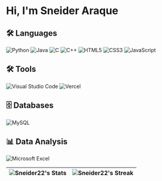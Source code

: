 # Hi, I'm Sneider Araque

## 🛠️ Languages

![Python](https://img.shields.io/badge/Python-3776AB?style=for-the-badge&logo=python&logoColor=white)
![Java](https://img.shields.io/badge/Java-BF3D3D?style=for-the-badge&logo=java&logoColor=white) 
![C](https://img.shields.io/badge/C-808080?style=for-the-badge&logo=c&logoColor=white) 
![C++](https://img.shields.io/badge/C%2B%2B-808080?style=for-the-badge&logo=cplusplus&logoColor=white) 
![HTML5](https://img.shields.io/badge/HTML5-E34F26?style=for-the-badge&logo=html5&logoColor=white)
![CSS3](https://img.shields.io/badge/CSS3-1572B6?style=for-the-badge&logo=css3&logoColor=white) 
![JavaScript](https://img.shields.io/badge/JavaScript-F7DF1E?style=for-the-badge&logo=javascript&logoColor=black)

## 🛠️ Tools

![Visual Studio Code](https://img.shields.io/badge/Visual%20Studio%20Code-007ACC?style=for-the-badge&logo=visual-studio-code&logoColor=white) 
![Vercel](https://img.shields.io/badge/Vercel-000000?style=for-the-badge&logo=vercel&logoColor=white) 

## 🗄️ Databases

![MySQL](https://img.shields.io/badge/MySQL-4479A1?style=for-the-badge&logo=mysql&logoColor=white)

## 📊 Data Analysis

![Microsoft Excel](https://img.shields.io/badge/Microsoft%20Excel-217346?style=for-the-badge&logo=microsoft-excel&logoColor=white)

| ![Sneider22's Stats](https://github-readme-stats.vercel.app/api?username=Sneider22&theme=tokyonight) | ![Sneider22's Streak](https://github-readme-streak-stats.herokuapp.com/?user=Sneider22&theme=tokyonight) |
| --- | --- |



